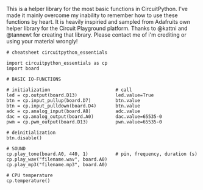 This is a helper library for the most basic functions in CircuitPython. I've made it mainly overcome my inability to remember how to use these functions by heart. It is heavily inspiried and sampled from Adafruits own helper library for the Circuit Playground platform. Thanks to @kattni and @tannewt for creating that library. Please contact me of i'm crediting or using your material wrongly!

```
# cheatsheet circuitpython_essentials

import circuitpython_essentials as cp
import board

# BASIC IO-FUNCTIONS

# initialization                        # call
led = cp.output(board.D13)              led.value=True
btn = cp.input_pullup(board.D7)         btn.value
btn = cp.input_pulldown(board.D4)       btn.value
adc = cp.analog_input(board.A8)         adc.value
dac = cp.analog_output(board.A0)        dac.value=65535-0
pwm = cp.pwm_output(board.D13)          pwn.value=65535-0

# deinitialization
btn.disable()

# SOUND
cp.play_tone(board.A0, 440, 1)          # pin, frequency, duration (s)
cp.play_wav("filename.wav", board.A0)   
cp.play_mp3("filename.mp3", board.A0)             

# CPU temperature
cp.temperature()
```
